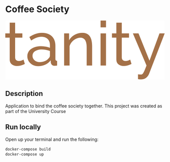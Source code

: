 # Coffee Society
![Logo](public/images/logo.svg)

## Description
Application to bind the coffee society together. This project was created as part of the University Course

## Run locally
Open up your terminal and run the following:
```
docker-compose build
docker-compose up
```
